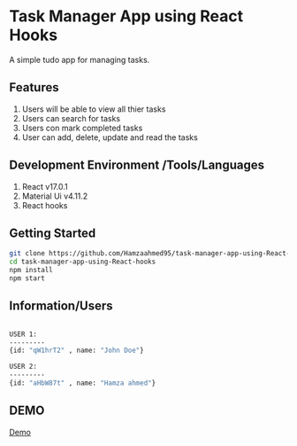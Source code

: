 # Task Manager App using React Hooks

A simple tudo app for managing tasks.

## Features

1. Users will be able to view all thier tasks
2. Users can search for tasks
3. Users con mark completed tasks
4. User can add, delete, update and read the tasks

## Development Environment /Tools/Languages

1. React v17.0.1
2. Material Ui v4.11.2
3. React hooks

## Getting Started
```bash
git clone https://github.com/Hamzaahmed95/task-manager-app-using-React-hooks.git
cd task-manager-app-using-React-hooks
npm install 
npm start
```
## Information/Users
```bash

USER 1:
---------
{id: "qW1hrT2" , name: "John Doe"}

USER 2:
---------
{id: "aHbW87t" , name: "Hamza ahmed"}

```

## DEMO

[Demo](https://www.canva.com/design/DAEUk-Plzyc/ZksXdGWCj0zDJCKvdGcBQQ/watch)
